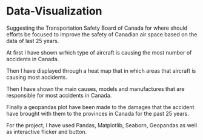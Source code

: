 # Data-Visualization
Suggesting the Transportation Safety Board of Canada for where should efforts be focused to improve the safety of Canadian air space based on the data of last 25 years.

At first I have shown wrhich type of aircraft is causing the most number of accidents in Canada.

Then I have displayed through a heat map that in which areas that aircraft is causing most accidents.

Then I have shown the main causes, models and manufactures that are responsible for most accidents in Canada.

Finally a geopandas plot have been made to the damages that the accident have brought with them to the provinces in Canada for the past 25 years.

For the project, I have used Pandas, Matplotlib, Seaborn, Geopandas as well as interactive flicker and button.

